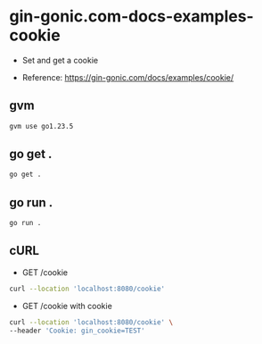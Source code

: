 # gin-gonic.com-docs-examples-cookie

- Set and get a cookie

- Reference: https://gin-gonic.com/docs/examples/cookie/

## gvm

```sh
gvm use go1.23.5
```

## go get .

```sh
go get .
```

## go run .

```sh
go run .
```

## cURL

- GET /cookie

```sh
curl --location 'localhost:8080/cookie'
```

- GET /cookie with cookie

```sh
curl --location 'localhost:8080/cookie' \
--header 'Cookie: gin_cookie=TEST'
```
